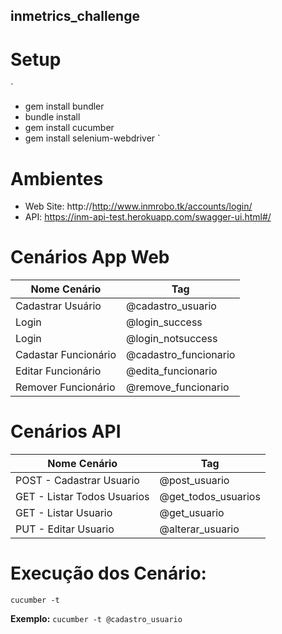## inmetrics_challenge

# Setup
`
* gem install bundler
* bundle install
* gem install cucumber
* gem install selenium-webdriver
`

# Ambientes 
* Web Site: http://http://www.inmrobo.tk/accounts/login/
* API:  https://inm-api-test.herokuapp.com/swagger-ui.html#/

# Cenários App Web
Nome Cenário 		    | 	Tag
------------------- | -------------------------
Cadastrar Usuário	  | @cadastro_usuario
Login			          | @login_success
Login			          | @login_notsuccess
Cadastar Funcionário| @cadastro_funcionario
Editar Funcionário	| @edita_funcionario
Remover Funcionário	| @remove_funcionario

# Cenários API
Nome Cenário 		            | 	Tag
--------------------------- | --------------------
POST - Cadastrar Usuario	  | @post_usuario
GET - Listar Todos Usuarios	| @get_todos_usuarios
GET - Listar Usuario		    | @get_usuario
PUT - Editar Usuario		    | @alterar_usuario

# Execução dos Cenário:
`
cucumber -t 
`

**Exemplo:** 
`
  cucumber -t @cadastro_usuario
`
